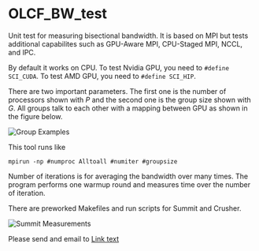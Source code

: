 # OLCF_BW_test
Unit test for measuring bisectional bandwidth. It is based on MPI but tests additional capabilites such as GPU-Aware MPI, CPU-Staged MPI, NCCL, and IPC.

By default it works on CPU. To test Nvidia GPU, you need to ```#define SCI_CUDA```. To test AMD GPU, you need to ```#define SCI_HIP```.

There are two important parameters. The first one is the number of processors shown with $P$ and the second one is the group size shown with $G$. All groups talk to each other with a mapping between GPU as shown in the figure below.

![Group Examples](https://github.com/merthidayetoglu/OLCF_BW_test/blob/main/images/group_examples.png)

This tool runs like
```
mpirun -np #numproc Alltoall #numiter #groupsize
```

Number of iterations is for averaging the bandwidth over many times. The program performs one warmup round and measures time over the number of iteration.

There are preworked Makefiles and run scripts for Summit and Crusher.

![Summit Measurements](https://github.com/merthidayetoglu/OLCF_BW_test/blob/main/images/summit_measurement.png)

Please send and email to [Link text](linkurl)
